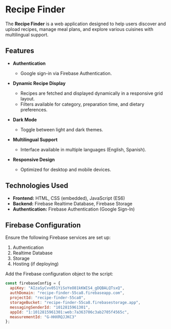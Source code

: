 # Recipe Finder

The **Recipe Finder** is a web application designed to help users discover and upload recipes, manage meal plans, and explore various cuisines with multilingual support.

## Features

- **Authentication**
  - Google sign-in via Firebase Authentication.

- **Dynamic Recipe Display**
  - Recipes are fetched and displayed dynamically in a responsive grid layout.
  - Filters available for category, preparation time, and dietary preferences.

- **Dark Mode**
  - Toggle between light and dark themes.

- **Multilingual Support**
  - Interface available in multiple languages (English, Spanish).

- **Responsive Design**
  - Optimized for desktop and mobile devices.

## Technologies Used

- **Frontend:** HTML, CSS (embedded), JavaScript (ES6)
- **Backend:** Firebase Realtime Database, Firebase Storage
- **Authentication:** Firebase Authentication (Google Sign-In)

## Firebase Configuration

Ensure the following Firebase services are set up:
1. Authentication
2. Realtime Database
3. Storage
4. Hosting (if deploying)

Add the Firebase configuration object to the script:
```javascript
const firebaseConfig = {
  apiKey: "AIzaSyCvv051YiSoYeO81kKWIS4_gDQBALQTsxQ",
  authDomain: "recipe-finder-55ca8.firebaseapp.com",
  projectId: "recipe-finder-55ca8",
  storageBucket: "recipe-finder-55ca8.firebasestorage.app",
  messagingSenderId: "1012815961301",
  appId: "1:1012815961301:web:7a363706c3ab2705f4565c",
  measurementId: "G-HHXRQJJKC3"
};
